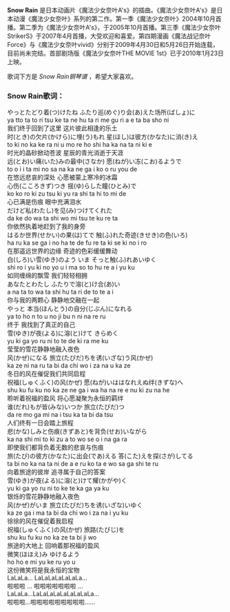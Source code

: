 

**Snow Rain**
是日本动画片《魔法少女奈叶A's》的插曲。《魔法少女奈叶A's》是日本动漫《魔法少女奈叶》系列的第二作。第一季《魔法少女奈叶》2004年10月首播。第二季为《魔法少女奈叶A's》，于2005年10月首播。第三季《魔法少女奈叶StrikerS》于2007年4月首播，大受欢迎和喜爱。第四期漫画《魔法战记奈叶Force》与《魔法少女奈叶vivid》分别于2009年4月30日和5月26日开始连载，目前尚未完结。首部剧场版《魔法少女奈叶THE
MOVIE 1st》已于2010年1月23日上映。

  
歌词下方是 _Snow Rain钢琴谱_ ，希望大家喜欢。

### Snow Rain歌词：

やっとたどり着(つ)けたね ふたり巡(めぐ)り会(あ)えた场所(ばしょ)に  
ya tto ta to ri tsu ke ta ne hu ta ri me gu ri a e ta ba sho ni  
我们终于回到了这里 这片彼此相逢的乐土  
时(とき)の欠片(かけら)に埋(う)もれ 星(ほし)は彼方(かなた)に消(き)え  
to ki no ka ke ra ni u mo re ho shi ha ka na ta ni ki e  
时光的晶砂掀动苍波 星辰的青光消逝于天涯  
远(とお)い痛(いた)みの最中(さなか) 愿(ねが)い冻(こお)るようで  
to o i i ta mi no sa na ka ne ga i ko o ru you de  
在悠远悲哀的深处 心愿被蒙上寒冷的冰霜  
心伤(こころきず)つき 揺(ゆ)らした瞳(ひとみ)で  
ko ko ro ki zu tsu ki yu ra shi ta hi to mi de  
心已满是伤痕 眼中充满泪水  
だけど私(わたし)を见(み)つけてくれた  
da ke do wa ta shi wo mi tsu te ku re ta  
你依然执着地赶到了我的身旁  
はるか世界(せかい)の果(は)てで 触(ふ)れた奇迹(きせき)の色(いろ)  
ha ru ka se ga i no ha te de fu re ta ki se ki no i ro  
在那遥远世界的边缘 奇迹的色彩缓缓舞动  
白(しろ)い雪(ゆき)のよう いま そっと触(ふ)れあいゆく  
shi ro i yu ki no yo u i ma so to hu re a i yu ku  
如同缠绵的飘雪 我们轻轻相拥  
あなたとわたし ふたりで溶(と)け合(あ)い  
a na ta to wa ta shi hu ta ri de to te a i  
你与我的两颗心 静静地交融在一起  
やっと 本当(ほんとう)の自分(じぶん)になれる  
ya to ho n to u no ji bu n ni na re ru  
终于 我找到了真正的自己  
雪(ゆき)が夜(よる)に溶(と)けて きらめく  
yu ki ga yo ru ni to te de ki ra me ku  
莹莹的雪花静静地融入夜色  
风(かぜ)になる 旅立(たびだ)ちを诱(いざな)う风(かぜ)  
ka ze ni na ru ta bi da chi wo i za na u ka ze  
冬日的风在催促我们共同启程  
祝福(しゅくふく)の风(かぜ) 愿(ねが)いははなれえぬ绊(きずな)へ  
shu ku fu ku no ka ze ne ga i wa ha na re e nu ki zu na he  
聆听着祝福的盈风 将心愿凝聚为永恒的羁绊  
谁(だれ)もが皆(みな)いつか 旅立(たびだ)つ  
da re mo ga mi na i tsu ka ta bi da tsu  
人们终有一日会踏上旅程  
悲(かな)しみと伤痕(きずあと)を背负(せお)いながら  
ka na shi mi to ki zu a to wo se o i na ga ra  
即使我们都背负着无数的悲哀与伤痕  
旅(たび)の彼方(かなた)に出会(であ)える 答(こた)えを探(さが)してる  
ta bi no ka na ta ni de a e ru ko ta e wo sa ga shi te ru  
向着旅途的彼岸 追寻属于自己的答案  
雪(ゆき)が夜(よる)に溶(と)けて耀(かがや)く  
yu ki ga yo ru ni to ke te ka ga ya ku  
银烁的雪花静静地融入夜色  
风(かぜ)がいま 旅立(たびだ)ちを诱(いざな)いゆく  
ka ze ga i ma ta bi da chi wo i za na i yu ku  
徐徐的风在催促着我启程  
祝福(しゅくふく)の风(かぜ) 旅路(たびじ)を  
shu ku fu ku no ka ze ta bi ji wo  
旅途的大地上 回响着那祝福的盈风  
微笑(ほほえ)み ゆけるよう  
ho ho e mi yu ke ru yo u  
这份微笑将是我永恒的宝物  
LaLaLa… LaLaLaLaLaLaLa…  
啦啦啦 … 啦啦啦啦啦啦啦 …  
LaLaLa…LaLaLaLaLaLaLaLaLa…  
啦啦啦…啦啦啦啦啦啦啦啦啦……

